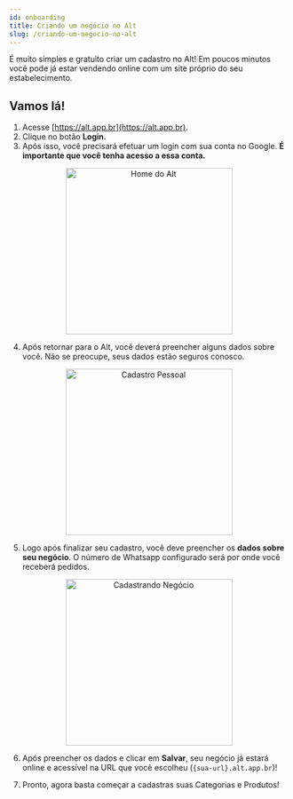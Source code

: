 ```yaml
---
id: onboarding
title: Criando um negócio no Alt
slug: /criando-um-negocio-no-alt
---
```


É muito simples e gratuito criar um cadastro no Alt! Em poucos minutos você pode já estar vendendo online com um site próprio do seu estabelecimento.

## Vamos lá!

1. Acesse [https://alt.app.br](https://alt.app.br).
2. Clique no botão **Login**.
3. Após isso, você precisará efetuar um login com sua conta no Google. **É importante que você tenha acesso a essa conta.**

<p align="center">
  <img class="framed" src="https://user-images.githubusercontent.com/18706156/97936077-385f5a00-1d59-11eb-8b65-5088d5b4cf89.png" width="300" alt="Home do Alt" />
</p>

4. Após retornar para o Alt, você deverá preencher alguns dados sobre você. Não se preocupe, seus dados estão seguros conosco.


<p align="center">
  <img class="framed" src="https://user-images.githubusercontent.com/18706156/97936264-b91e5600-1d59-11eb-9271-a720a7d738ee.png" width="300" alt="Cadastro Pessoal" />
</p>

5. Logo após finalizar seu cadastro, você deve preencher os **dados sobre seu negócio**. O número de Whatsapp configurado será por onde você receberá pedidos.

<p align="center">
  <img class="framed" src="https://user-images.githubusercontent.com/18706156/97936292-d5ba8e00-1d59-11eb-8c75-0541fb956814.png" width="300" alt="Cadastrando Negócio" />
</p>

6. Após preencher os dados e clicar em **Salvar**, seu negócio já estará online e acessível na URL que você escolheu (`{sua-url}.alt.app.br`)!

7. Pronto, agora basta começar a cadastras suas Categorias e Produtos!




